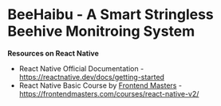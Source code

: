 # BeeHaibu - A Smart Stringless Beehive Monitroing System

**Resources on React Native**
* React Native Official Documentation - https://reactnative.dev/docs/getting-started
* React Native Basic Course by [Frontend Masters](https://frontendmasters.com/) - https://frontendmasters.com/courses/react-native-v2/

